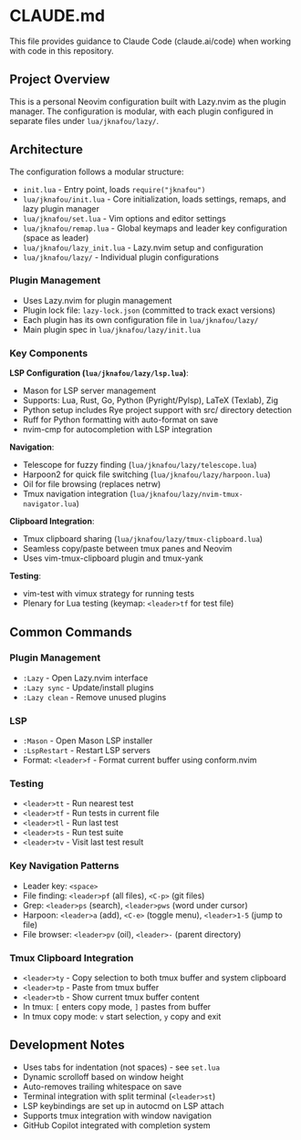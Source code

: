 # CLAUDE.md

This file provides guidance to Claude Code (claude.ai/code) when working with code in this repository.

## Project Overview

This is a personal Neovim configuration built with Lazy.nvim as the plugin manager. The configuration is modular, with each plugin configured in separate files under `lua/jknafou/lazy/`.

## Architecture

The configuration follows a modular structure:

- `init.lua` - Entry point, loads `require("jknafou")`
- `lua/jknafou/init.lua` - Core initialization, loads settings, remaps, and lazy plugin manager
- `lua/jknafou/set.lua` - Vim options and editor settings
- `lua/jknafou/remap.lua` - Global keymaps and leader key configuration (space as leader)
- `lua/jknafou/lazy_init.lua` - Lazy.nvim setup and configuration
- `lua/jknafou/lazy/` - Individual plugin configurations

### Plugin Management

- Uses Lazy.nvim for plugin management
- Plugin lock file: `lazy-lock.json` (committed to track exact versions)
- Each plugin has its own configuration file in `lua/jknafou/lazy/`
- Main plugin spec in `lua/jknafou/lazy/init.lua`

### Key Components

**LSP Configuration (`lua/jknafou/lazy/lsp.lua`)**:
- Mason for LSP server management
- Supports: Lua, Rust, Go, Python (Pyright/Pylsp), LaTeX (Texlab), Zig
- Python setup includes Rye project support with src/ directory detection
- Ruff for Python formatting with auto-format on save
- nvim-cmp for autocompletion with LSP integration

**Navigation**:
- Telescope for fuzzy finding (`lua/jknafou/lazy/telescope.lua`)
- Harpoon2 for quick file switching (`lua/jknafou/lazy/harpoon.lua`)
- Oil for file browsing (replaces netrw)
- Tmux navigation integration (`lua/jknafou/lazy/nvim-tmux-navigator.lua`)

**Clipboard Integration**:
- Tmux clipboard sharing (`lua/jknafou/lazy/tmux-clipboard.lua`)
- Seamless copy/paste between tmux panes and Neovim
- Uses vim-tmux-clipboard plugin and tmux-yank

**Testing**:
- vim-test with vimux strategy for running tests
- Plenary for Lua testing (keymap: `<leader>tf` for test file)

## Common Commands

### Plugin Management
- `:Lazy` - Open Lazy.nvim interface
- `:Lazy sync` - Update/install plugins
- `:Lazy clean` - Remove unused plugins

### LSP
- `:Mason` - Open Mason LSP installer
- `:LspRestart` - Restart LSP servers
- Format: `<leader>f` - Format current buffer using conform.nvim

### Testing
- `<leader>tt` - Run nearest test
- `<leader>tf` - Run tests in current file
- `<leader>tl` - Run last test
- `<leader>ts` - Run test suite
- `<leader>tv` - Visit last test result

### Key Navigation Patterns
- Leader key: `<space>`
- File finding: `<leader>pf` (all files), `<C-p>` (git files)
- Grep: `<leader>ps` (search), `<leader>pws` (word under cursor)
- Harpoon: `<leader>a` (add), `<C-e>` (toggle menu), `<leader>1-5` (jump to file)
- File browser: `<leader>pv` (oil), `<leader>-` (parent directory)

### Tmux Clipboard Integration
- `<leader>ty` - Copy selection to both tmux buffer and system clipboard
- `<leader>tp` - Paste from tmux buffer
- `<leader>tb` - Show current tmux buffer content
- In tmux: `[` enters copy mode, `]` pastes from buffer
- In tmux copy mode: `v` start selection, `y` copy and exit

## Development Notes

- Uses tabs for indentation (not spaces) - see `set.lua`
- Dynamic scrolloff based on window height
- Auto-removes trailing whitespace on save
- Terminal integration with split terminal (`<leader>st`)
- LSP keybindings are set up in autocmd on LSP attach
- Supports tmux integration with window navigation
- GitHub Copilot integrated with completion system